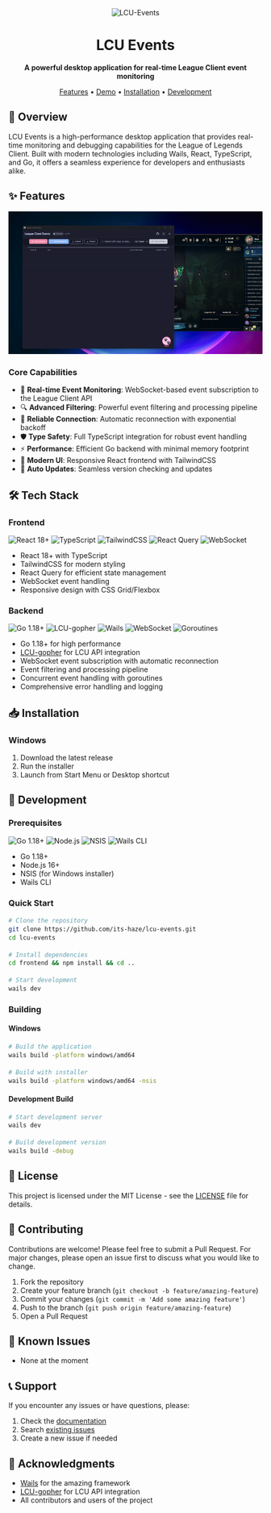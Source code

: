 <div align="center">
  <img src="build/appicon.png" alt="LCU-Events" width="120"/>
  <h1>LCU Events</h1>
  <p>
    <strong>A powerful desktop application for real-time League Client event monitoring</strong>
  </p>
  
  <p>
    <a href="#features">Features</a> •
    <a href="#demo">Demo</a> •
    <a href="#installation">Installation</a> •
    <a href="#development">Development</a>
  </p>
</div>

## 🎯 Overview

LCU Events is a high-performance desktop application that provides real-time monitoring and debugging capabilities for the League of Legends Client. Built with modern technologies including Wails, React, TypeScript, and Go, it offers a seamless experience for developers and enthusiasts alike.

## ✨ Features

<div align="center">
  <img src="docs/demo.gif" alt="LCU Event GUI Demo" width="600"/>
</div>

### Core Capabilities
- 🔌 **Real-time Event Monitoring**: WebSocket-based event subscription to the League Client API
- 🔍 **Advanced Filtering**: Powerful event filtering and processing pipeline
- 🔄 **Reliable Connection**: Automatic reconnection with exponential backoff
- 🛡️ **Type Safety**: Full TypeScript integration for robust event handling
- ⚡ **Performance**: Efficient Go backend with minimal memory footprint
- 🎨 **Modern UI**: Responsive React frontend with TailwindCSS
- 🔄 **Auto Updates**: Seamless version checking and updates

## 🛠️ Tech Stack

### Frontend
<img src="https://img.shields.io/badge/React-18+-61DAFB?style=flat-square&logo=react&logoColor=black" alt="React 18+"/>
<img src="https://img.shields.io/badge/TypeScript-4+-3178C6?style=flat-square&logo=typescript&logoColor=white" alt="TypeScript"/>
<img src="https://img.shields.io/badge/TailwindCSS-3+-38B2AC?style=flat-square&logo=tailwind-css&logoColor=white" alt="TailwindCSS"/>
<img src="https://img.shields.io/badge/React_Query-4+-FF4154?style=flat-square&logo=react-query&logoColor=white" alt="React Query"/>
<img src="https://img.shields.io/badge/WebSocket-000000?style=flat-square&logo=websocket&logoColor=white" alt="WebSocket"/>

- React 18+ with TypeScript
- TailwindCSS for modern styling
- React Query for efficient state management
- WebSocket event handling
- Responsive design with CSS Grid/Flexbox

### Backend
<img src="https://img.shields.io/badge/Go-1.18+-00ADD8?style=flat-square&logo=go&logoColor=white" alt="Go 1.18+"/>
<img src="https://img.shields.io/badge/LCU--gopher-Latest-1E1E2E?style=flat-square" alt="LCU-gopher"/>
<img src="https://img.shields.io/badge/Wails-2+-1E1E2E?style=flat-square&logo=go&logoColor=white" alt="Wails"/>
<img src="https://img.shields.io/badge/WebSocket-000000?style=flat-square&logo=websocket&logoColor=white" alt="WebSocket"/>
<img src="https://img.shields.io/badge/Goroutines-00ADD8?style=flat-square&logo=go&logoColor=white" alt="Goroutines"/>

- Go 1.18+ for high performance
- [LCU-gopher](https://github.com/its-haze/lcu-gopher) for LCU API integration
- WebSocket event subscription with automatic reconnection
- Event filtering and processing pipeline
- Concurrent event handling with goroutines
- Comprehensive error handling and logging

## 📥 Installation

### Windows

1. Download the latest release
2. Run the installer
3. Launch from Start Menu or Desktop shortcut

## 🚀 Development

### Prerequisites
<img src="https://img.shields.io/badge/Go-1.18+-00ADD8?style=flat-square&logo=go&logoColor=white" alt="Go 1.18+"/>
<img src="https://img.shields.io/badge/Node.js-16+-339933?style=flat-square&logo=nodedotjs&logoColor=white" alt="Node.js"/>
<img src="https://img.shields.io/badge/NSIS-3+-1E1E2E?style=flat-square&logo=windows&logoColor=white" alt="NSIS"/>
<img src="https://img.shields.io/badge/Wails-CLI-1E1E2E?style=flat-square&logo=go&logoColor=white" alt="Wails CLI"/>

- Go 1.18+
- Node.js 16+
- NSIS (for Windows installer)
- Wails CLI

### Quick Start
```bash
# Clone the repository
git clone https://github.com/its-haze/lcu-events.git
cd lcu-events

# Install dependencies
cd frontend && npm install && cd ..

# Start development
wails dev
```

### Building

#### Windows
```bash
# Build the application
wails build -platform windows/amd64

# Build with installer
wails build -platform windows/amd64 -nsis
```

#### Development Build
```bash
# Start development server
wails dev

# Build development version
wails build -debug
```

## 📝 License

This project is licensed under the MIT License - see the [LICENSE](LICENSE) file for details.

## 🤝 Contributing

Contributions are welcome! Please feel free to submit a Pull Request. For major changes, please open an issue first to discuss what you would like to change.

1. Fork the repository
2. Create your feature branch (`git checkout -b feature/amazing-feature`)
3. Commit your changes (`git commit -m 'Add some amazing feature'`)
4. Push to the branch (`git push origin feature/amazing-feature`)
5. Open a Pull Request


## 🐛 Known Issues

- None at the moment

## 📞 Support

If you encounter any issues or have questions, please:

1. Check the [documentation](docs/)
2. Search [existing issues](https://github.com/its-haze/lcu-events/issues)
3. Create a new issue if needed

## 🙏 Acknowledgments

- [Wails](https://wails.io/) for the amazing framework
- [LCU-gopher](https://github.com/its-haze/lcu-gopher) for LCU API integration
- All contributors and users of the project
